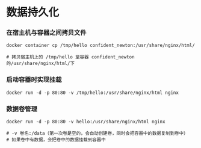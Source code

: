 # 数据持久化

### 在宿主机与容器之间拷贝文件

```
docker container cp /tmp/hello confident_newton:/usr/share/nginx/html/

# 拷贝宿主机上的 /tmp/hello 至容器 confident_newton 的/usr/share/nginx/html/下
```



### 启动容器时实现挂载

```
docker run -d -p 80:80 -v /tmp/hello:/usr/share/nginx/html nginx
```



### 数据卷管理

```
docker run -d -p 80:80 -v hello:/usr/share/nginx/html nginx

# -v 卷名:/data（第一次卷是空的，会自动创建卷，同时会把容器中的数据复制到卷中）
# 如果卷中有数据，会把卷中的数据挂载到容器中
```
